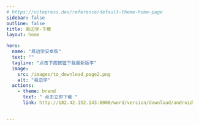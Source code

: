 ```yaml
---
# https://vitepress.dev/reference/default-theme-home-page
sidebar: false
outline: false
title: 易边学-下载
layout: home

hero:
  name: "易边学安卓版"
  text: ""
  tagline: "点击下面按钮下载最新版本"
  image:
    src: /images/to_download_page2.png
    alt: "易边学"
  actions:
    - theme: brand
      text: " 点击立即下载 "
      link: http://182.42.152.143:8000/word/version/download/android


---
```



